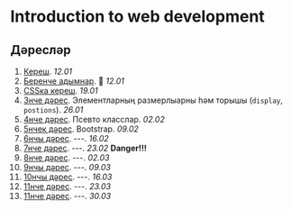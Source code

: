 Introduction to web development
===============================

Дәресләр
--------

1. [Кереш](/Lesson-0.md). *12.01*
2. [Беренче адымнар](/Lesson-1.md). :baby: *12.01*
3. [CSSка кереш](/Lesson-2.md). *19.01*
3. [3нче дәрес](/Lesson-3.md). Элементларның размерлыарны һәм торышы (`display`, `postions`). *26.01*
4. [4нче дәрес](/Lesson-4.md). Псевто класслар. *02.02*
4. [5нчек дәрес](/Lesson-5.md). Bootstrap. *09.02*
4. [6нчы дәрес](/Lesson-5.md). ---. *16.02*
4. [7нче дәрес](/Lesson-5.md). ---. *23.02* **Danger!!!**
4. [8нче дәрес](/Lesson-5.md). ---. *02.03*
4. [9нчы дәрес](/Lesson-5.md). ---. *09.03*
4. [10нчы дәрес](/Lesson-5.md). ---. *16.03*
4. [11нче дәрес](/Lesson-5.md). ---. *23.03*
4. [11нче дәрес](/Lesson-5.md). ---. *30.03*